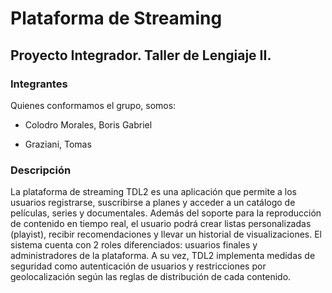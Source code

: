 # Plataforma de Streaming
## Proyecto Integrador. Taller de Lengiaje II.
### Integrantes
Quienes conformamos el grupo, somos:

- Colodro Morales, Boris Gabriel


- Graziani, Tomas

### Descripción
La  plataforma  de  streaming  TDL2  es  una  aplicación  que  permite  a  los  usuarios  registrarse, suscribirse a planes y acceder a un catálogo de películas, series y documentales. Además  del  soporte  para  la  reproducción  de  contenido  en  tiempo  real,  el  usuario  podrá  crear  listas personalizadas (playist), recibir recomendaciones y llevar un historial de visualizaciones. El sistema cuenta con 2 roles diferenciados: usuarios finales y administradores de la plataforma. A  su  vez,  TDL2  implementa  medidas  de  seguridad  como  autenticación  de  usuarios  y  restricciones  por geolocalización según las reglas de distribución de cada contenido. 
